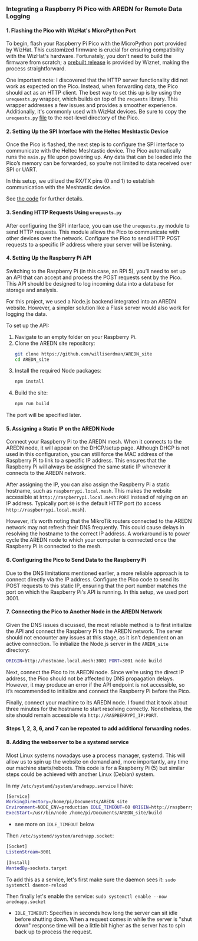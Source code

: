 ### Integrating a Raspberry Pi Pico with AREDN for Remote Data Logging

#### 1. Flashing the Pico with WizHat's MicroPython Port

To begin, flash your Raspberry Pi Pico with the MicroPython port provided by WizHat. This customized firmware is crucial for ensuring compatibility with the WizHat's hardware. Fortunately, you don't need to build the firmware from scratch; a [prebuilt release](https://github.com/Wiznet/RP2040-HAT-MicroPython/blob/main/Ethernet%20Example%20Getting%20Started%20%5BMicropython%5D.md#deploying-firmware-to-the-device) is provided by Wiznet, making the process straightforward.

One important note: I discovered that the HTTP server functionality did not work as expected on the Pico. Instead, when forwarding data, the Pico should act as an HTTP client. The best way to set this up is by using the `urequests.py` wrapper, which builds on top of the `requests` library. This wrapper addresses a few issues and provides a smoother experience. Additionally, it's commonly used with WizHat devices. Be sure to copy the `urequests.py` [file](https://github.com/Wiznet/RP2040-HAT-MicroPython/blob/main/examples/HTTP/HTTP_Client/urequests.py) to the root-level directory of the Pico.

#### 2. Setting Up the SPI Interface with the Heltec Meshtastic Device

Once the Pico is flashed, the next step is to configure the SPI interface to communicate with the Heltec Meshtastic device. The Pico automatically runs the `main.py` file upon powering up. Any data that can be loaded into the Pico’s memory can be forwarded, so you’re not limited to data received over SPI or UART.

In this setup, we utilized the RX/TX pins (0 and 1) to establish communication with the Meshtastic device.

See [the code](https://github.com/williserdman/AREDN_site/tree/main/pico_code) for further details.

#### 3. Sending HTTP Requests Using `urequests.py`

After configuring the SPI interface, you can use the `urequests.py` module to send HTTP requests. This module allows the Pico to communicate with other devices over the network. Configure the Pico to send HTTP POST requests to a specific IP address where your server will be listening.

#### 4. Setting Up the Raspberry Pi API

Switching to the Raspberry Pi (in this case, an RPi 5), you’ll need to set up an API that can accept and process the POST requests sent by the Pico. This API should be designed to log incoming data into a database for storage and analysis.

For this project, we used a Node.js backend integrated into an AREDN website. However, a simpler solution like a Flask server would also work for logging the data.

To set up the API:

1. Navigate to an empty folder on your Raspberry Pi.
2. Clone the AREDN site repository:
   ```bash
   git clone https://github.com/williserdman/AREDN_site
   cd AREDN_site
   ```
3. Install the required Node packages:
   ```bash
   npm install
   ```
4. Build the site:
   ```bash
   npm run build
   ```

The port will be specified later.

#### 5. Assigning a Static IP on the AREDN Node

Connect your Raspberry Pi to the AREDN mesh. When it connects to the AREDN node, it will appear on the DHCP/setup page. Although DHCP is not used in this configuration, you can still force the MAC address of the Raspberry Pi to link to a specific IP address. This ensures that the Raspberry Pi will always be assigned the same static IP whenever it connects to the AREDN network.

After assigning the IP, you can also assign the Raspberry Pi a static hostname, such as `raspberrypi.local.mesh`. This makes the website accessible at `http://raspberrypi.local.mesh:PORT` instead of relying on an IP address. Typically port `80` is the default HTTP port (to access `http://raspberrypi.local.mesh`).

However, it’s worth noting that the MikroTik routers connected to the AREDN network may not refresh their DNS frequently. This could cause delays in resolving the hostname to the correct IP address. A workaround is to power cycle the AREDN node to which your computer is connected once the Raspberry Pi is connected to the mesh.

#### 6. Configuring the Pico to Send Data to the Raspberry Pi

Due to the DNS limitations mentioned earlier, a more reliable approach is to connect directly via the IP address. Configure the Pico code to send its POST requests to this static IP, ensuring that the port number matches the port on which the Raspberry Pi's API is running. In this setup, we used port 3001.

#### 7. Connecting the Pico to Another Node in the AREDN Network

Given the DNS issues discussed, the most reliable method is to first initialize the API and connect the Raspberry Pi to the AREDN network. The server should not encounter any issues at this stage, as it isn’t dependent on an active connection. To initialize the Node.js server in the `AREDN_site` directory:

```bash
ORIGIN=http://hostname.local.mesh:3001 PORT=3001 node build
```

Next, connect the Pico to its AREDN node. Since we’re using the direct IP address, the Pico should not be affected by DNS propagation delays. However, it may produce an error if the API endpoint is not accessible, so it’s recommended to initialize and connect the Raspberry Pi before the Pico.

Finally, connect your machine to its AREDN node. I found that it took about three minutes for the hostname to start resolving correctly. Nonetheless, the site should remain accessible via `http://RASPBERRYPI_IP:PORT`.

#### Steps 1, 2, 3, 6, and 7 can be repeated to add additional forwarding nodes.

#### 8. Adding the webserver to be a systemd service

Most Linux systems nowadays use a process manager, systemd. This will allow us to spin up the website on demand and, more importantly, any time our machine starts/reboots. This code is for a Raspberry Pi (5) but similar steps could be achieved with another Linux (Debian) system.

In my `/etc/systemd/system/arednapp.service` I have:

```bash
[Service]
WorkingDirectory=/home/pi/Documents/AREDN_site
Environment=NODE_ENV=production IDLE_TIMEOUT=60 ORIGIN=http://raspberrypi.local.mesh:3001 PORT=3001
ExecStart=/usr/bin/node /home/pi/Documents/AREDN_site/build
```

- see more on `IDLE_TIMEOUT` below

Then `/etc/systemd/system/arednapp.socket`:

```bash
[Socket]
ListenStream=3001

[Install]
WantedBy=sockets.target
```

To add this as a service, let's first make sure the daemon sees it:
`sudo systemctl daemon-reload`

Then finally let's enable the service:
`sudo systemctl enable --now arednapp.socket`

- `IDLE_TIMEOUT`: Specifies in seconds how long the server can sit idle before shutting down. When a request comes in while the server is "shut down" response time will be a little bit higher as the server has to spin back up to process the request.
